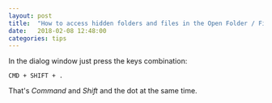```yaml
---
layout: post
title:  "How to access hidden folders and files in the Open Folder / File dialog in macOS / OSX"
date:   2018-02-08 12:48:00
categories: tips
---
```


In the dialog window just press the keys combination:

`CMD + SHIFT + .`

That's *Command* and *Shift* and the dot at the same time.
